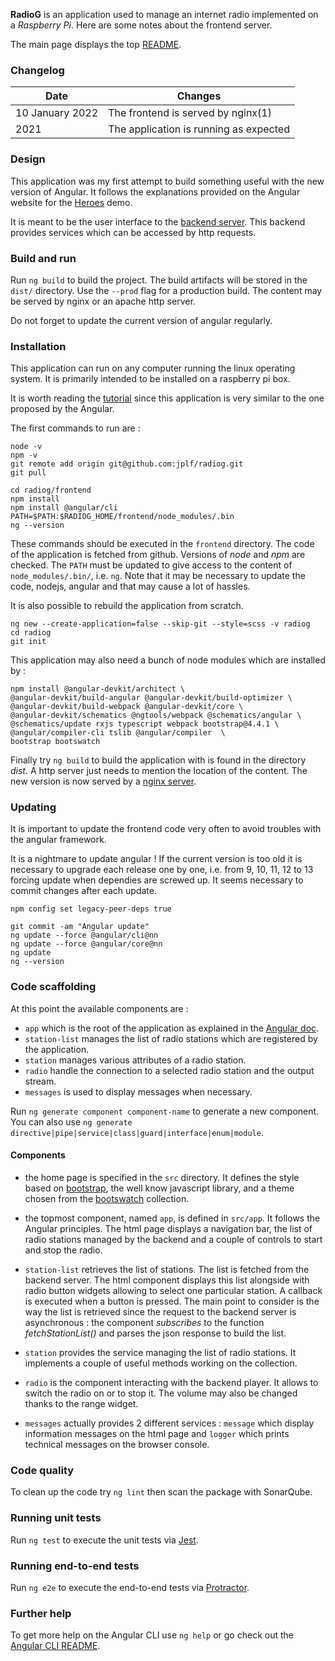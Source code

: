 
**RadioG** is an application used to manage an internet radio implemented
on a *Raspberry Pi*. Here are some notes about the frontend server.

The main page displays the top [README](https://github.com/jplf/radiog/blob/master/README.md).

### Changelog

| Date         | Changes |
|--------------|---------|
| 10 January 2022  | The frontend is served by nginx(1) |
| 2021 | The application is running as expected |

### Design

This application was my first attempt to build something useful with the new version of Angular. It follows the explanations provided on the Angular website for the [Heroes](https://angular.io/tutorial) demo.

It is meant to be the user interface to the [backend server](https://github.com/jplf/radiog/blob/master/backend/README.md).
This backend provides services which can be accessed by http requests.

### Build and run

Run `ng build` to build the project. The build artifacts will be stored in the `dist/` directory. Use the `--prod` flag for a production build.
The content may be served by nginx or an apache http server.

Do not forget to update the current version of angular regularly.

### Installation

This application can run on any computer running the linux operating system.
It is primarily intended to be installed on a raspberry pi box.

It is worth reading the [tutorial](https://angular.io/tutorial/toh-pt0) since this application is very similar to the one proposed by the Angular.

The first commands to run are :
```
node -v
npm -v
git remote add origin git@github.com:jplf/radiog.git
git pull

cd radiog/frontend
npm install
npm install @angular/cli
PATH=$PATH:$RADIOG_HOME/frontend/node_modules/.bin
ng --version
```
These commands should be executed in the `frontend` directory. The code of the application is fetched from github.
Versions of *node* and *npm* are checked. The `PATH` must be updated to give access to the content of `node_modules/.bin/`, i.e. `ng`.
Note that it may be necessary to update the code, nodejs, angular and that may cause a lot of hassles.

It is also possible to rebuild the application from scratch.
```
ng new --create-application=false --skip-git --style=scss -v radiog
cd radiog
git init
```

This application may also need a bunch of node modules which are installed by :

```
npm install @angular-devkit/architect \
@angular-devkit/build-angular @angular-devkit/build-optimizer \
@angular-devkit/build-webpack @angular-devkit/core \
@angular-devkit/schematics @ngtools/webpack @schematics/angular \
@schematics/update rxjs typescript webpack bootstrap@4.4.1 \
@angular/compiler-cli tslib @angular/compiler  \
bootstrap bootswatch
```
Finally try `ng build` to build the application with is found in the directory _dist_. A http server just needs to mention the location of the content.
The new version is now served by a <a href="https://www.nginx.com/">nginx server</a>.

### Updating

It is important to update the frontend code very often to avoid troubles with the angular framework.

It is a nightmare to update angular !
If the current version is too old it is necessary to upgrade each release one by one, i.e. from 9, 10, 11, 12 to 13 forcing update when dependies are screwed up.
It seems necessary to commit changes after each update.

```
npm config set legacy-peer-deps true

git commit -am "Angular update"
ng update --force @angular/cli@nn
ng update --force @angular/core@nn
ng update
ng --version
```

### Code scaffolding

At this point the available components are :

* `app` which is the root of the application as explained in the [Angular doc](https://angular.io/guide/bootstrapping).
* `station-list` manages the list of radio stations which are registered by the application.
* `station` manages various attributes of a radio station.
* `radio` handle the connection to a selected radio station and the output stream.
* `messages` is used to display messages when necessary.

Run `ng generate component component-name` to generate a new component. You can also use `ng generate directive|pipe|service|class|guard|interface|enum|module`.

#### Components

* the home page is specified in the `src` directory. It defines the style based on [bootstrap](https://getbootstrap.com/), the well know javascript library, and a theme chosen from the [bootswatch](https://bootswatch.com/) collection.

* the topmost component, named `app`, is defined in `src/app`. It follows the Angular principles. The html page displays a navigation bar, the list of radio stations managed by the backend and a couple of controls to start and stop the radio.

* `station-list` retrieves the list of stations. The list is fetched from the backend server. The html component displays this list alongside with radio button widgets allowing to select one particular station. A callback is executed when a button is pressed.
The main point to consider is the way the list is retrieved since the request to the backend server is asynchronous : the component _subscribes_ to the function _fetchStationList()_ and parses the json response to build the list.

* `station` provides the service managing the list of radio stations. It implements a couple of useful methods working on the collection.

* `radio` is the component interacting with the backend player. It allows to switch the radio on or to stop it. The volume may also be changed thanks to the range widget.

* `messages` actually provides 2 different services : `message` which display information messages on the html page and `logger` which prints technical messages on the browser console. 

### Code quality

To clean up the code try `ng lint` then scan the package with SonarQube.

### Running unit tests

Run `ng test` to execute the unit tests via [Jest](https://jestio.io).

### Running end-to-end tests

Run `ng e2e` to execute the end-to-end tests via [Protractor](http://www.protractortest.org/).

### Further help

To get more help on the Angular CLI use `ng help` or go check out the [Angular CLI README](https://github.com/angular/angular-cli/blob/master/README.md).
